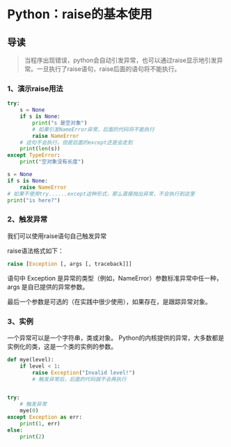 # Python：raise的基本使用

## 导读

> 当程序出现错误，python会自动引发异常，也可以通过raise显示地引发异常。一旦执行了raise语句，raise后面的语句将不能执行。

### 1、演示raise用法

```python
try:
    s = None
    if s is None:
        print("s 是空对象")
        # 如果引发NameError异常，后面的代码将不能执行
        raise NameError
    # 这句不会执行，但是后面的except还是会走到
    print(len(s))
except TypeError:
    print("空对象没有长度")

s = None
if s is None:
    raise NameError
# 如果不使用try......except这种形式，那么直接抛出异常，不会执行到这里
print("is here?")

```

### 2、触发异常

我们可以使用raise语句自己触发异常

raise语法格式如下：

```python
raise [Exception [, args [, traceback]]]
```

语句中 Exception 是异常的类型（例如，NameError）参数标准异常中任一种，args 是自已提供的异常参数。

最后一个参数是可选的（在实践中很少使用），如果存在，是跟踪异常对象。

### 3、实例

一个异常可以是一个字符串，类或对象。 Python的内核提供的异常，大多数都是实例化的类，这是一个类的实例的参数。

```python
def mye(level):
    if level < 1:
        raise Exception("Invalid level!")
        # 触发异常后，后面的代码就不会再执行


try:
    # 触发异常
    mye(0)
except Exception as err:
    print(1, err)
else:
    print(2)

```
